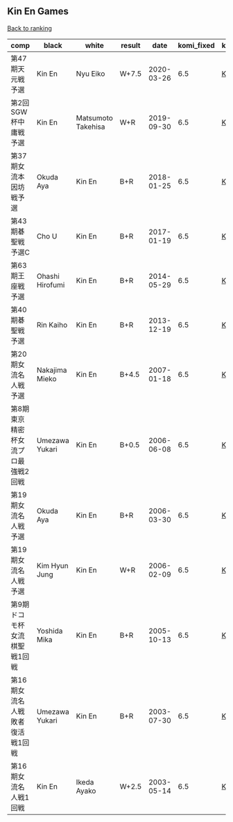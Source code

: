 ## Kin En Games

[Back to ranking](index.md)




| **comp** | **black** | **white** | **result** | **date** | **komi_fixed** | **kifu** | 
| --- | --- | --- | --- | --- | --- | --- |
| 第47期天元戦予選 | Kin En | Nyu Eiko | W+7.5 | 2020-03-26 | 6.5 | [Kifu](https://kifudepot.net/kifucontents.php?id=aa%2FtelcbRB4FSQVgaqbFOw%3D%3D) | 
| 第2回SGW杯中庸戦予選 | Kin En | Matsumoto Takehisa | W+R | 2019-09-30 | 6.5 | [Kifu](https://kifudepot.net/kifucontents.php?id=kCR5VZ6W6KFad7NEaSadSg%3D%3D) | 
| 第37期女流本因坊戦予選 | Okuda Aya | Kin En | B+R | 2018-01-25 | 6.5 | [Kifu](https://kifudepot.net/kifucontents.php?id=jiSiu3QFjSzxSstOR1posA%3D%3D) | 
| 第43期碁聖戦　予選C | Cho U | Kin En | B+R | 2017-01-19 | 6.5 | [Kifu](https://kifudepot.net/kifucontents.php?id=AUr%2Bec5ihuzYH1T91quEwA%3D%3D) | 
| 第63期王座戦予選 | Ohashi Hirofumi | Kin En | B+R | 2014-05-29 | 6.5 | [Kifu](https://kifudepot.net/kifucontents.php?id=htLi4viAYrsJAKr%2FD8jFuA%3D%3D) | 
| 第40期碁聖戦予選 | Rin Kaiho | Kin En | B+R | 2013-12-19 | 6.5 | [Kifu](https://kifudepot.net/kifucontents.php?id=tlKTURk4fdZXFCDThk1xHA%3D%3D) | 
| 第20期女流名人戦予選 | Nakajima Mieko | Kin En | B+4.5 | 2007-01-18 | 6.5 | [Kifu](https://kifudepot.net/kifucontents.php?id=EmWTIMUdN0DOBqceK5lhYQ%3D%3D) | 
| 第8期東京精密杯女流プロ最強戦2回戦 | Umezawa Yukari | Kin En | B+0.5 | 2006-06-08 | 6.5 | [Kifu](https://kifudepot.net/kifucontents.php?id=vDH2T5yl7f4szGGccEg7gw%3D%3D) | 
| 第19期女流名人戦予選 | Okuda Aya | Kin En | B+R | 2006-03-30 | 6.5 | [Kifu](https://kifudepot.net/kifucontents.php?id=M6vG0zEk7ryXoYHB7DcdZw%3D%3D) | 
| 第19期女流名人戦予選 | Kim Hyun Jung | Kin En | W+R | 2006-02-09 | 6.5 | [Kifu](https://kifudepot.net/kifucontents.php?id=ktivILUHFN%2Fzm30hjgbaog%3D%3D) | 
| 第9期ドコモ杯女流棋聖戦1回戦 | Yoshida Mika | Kin En | B+R | 2005-10-13 | 6.5 | [Kifu](https://kifudepot.net/kifucontents.php?id=vbwBNsTAizSW1eul1t%2F6Bg%3D%3D) | 
| 第16期女流名人戦敗者復活戦1回戦 | Umezawa Yukari | Kin En | B+R | 2003-07-30 | 6.5 | [Kifu](https://kifudepot.net/kifucontents.php?id=u8FY9uQxuzyRtKsKab9VMw%3D%3D) | 
| 第16期女流名人戦1回戦 | Kin En | Ikeda Ayako | W+2.5 | 2003-05-14 | 6.5 | [Kifu](https://kifudepot.net/kifucontents.php?id=56p48P8nBGtD8WtdxS1kiA%3D%3D) |




